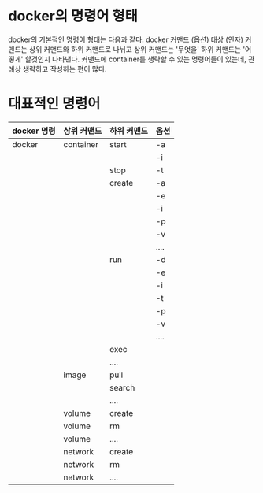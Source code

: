 # docker의 명령어 형태
docker의 기본적인 명령어 형태는 다음과 같다.
docker 커맨드 (옵션) 대상 (인자)
커맨드는 상위 커맨드와 하위 커맨드로 나뉘고 상위 커맨드는 '무엇을' 하위 커맨드는 '어떻게' 할것인지 나타낸다.
커맨드에 container를 생략할 수 있는 명령어들이 있는데, 관례상 생략하고 작성하는 편이 많다.

# 대표적인 명령어
|docker 명령 | 상위 커맨드 | 하위 커맨드 | 옵션|
|---|---|---|---|
|docker|container|start|-a|
| | | |-i|
| | | stop| -t|
| | | create|-a|
| | | | -e|
| | | | -i|
| | | | -p|
| | | | -v|
| | | | ....|
| | | run| -d|
| | | | -e|
| | | | -i|
| | | | -t|
| | | | -p|
| | | | -v|
| | | | ....|
| | | exec| |
| | | ....| |
| |image|pull||
| | |search||
| | |....||
| |volume|create||
| |volume|rm||
| |volume|....||
| |network|create||
| |network|rm||
| |network|....||
